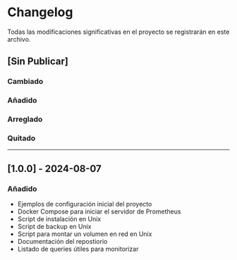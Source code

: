 # Changelog

Todas las modificaciones significativas en el proyecto se registrarán en este archivo.

## [Sin Publicar]

### Cambiado

### Añadido

### Arreglado

### Quitado

---

## [1.0.0] - 2024-08-07

### Añadido

- Ejemplos de configuración inicial del proyecto
- Docker Compose para iniciar el servidor de Prometheus
- Script de instalación en Unix
- Script de backup en Unix
- Script para montar un volumen en red en Unix
- Documentación del repostiorio
- Listado de queries útiles para monitorizar
